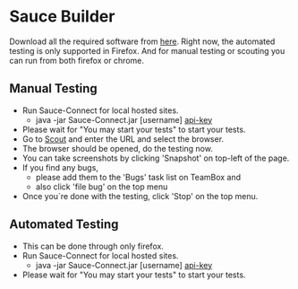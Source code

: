 # Sauce Builder

Download all the required software from [here](https://saucelabs.com/downloads).
Right now, the automated testing is only supported in Firefox.
And for manual testing or scouting you can run from both firefox or chrome.


## Manual Testing

* Run Sauce-Connect for local hosted sites.
  * java -jar Sauce-Connect.jar [username] [api-key](https://saucelabs.com/account#)
* Please wait for "You may start your tests" to start your tests.
* Go to [Scout](https://saucelabs.com/scout) and enter the URL and select the browser.
* The browser should be opened, do the testing now.
* You can take screenshots by clicking 'Snapshot' on top-left of the page.
* If you find any bugs, 
  * please add them to the 'Bugs' task list on TeamBox and 
  * also click 'file bug' on the top menu
* Once you`re done with the testing, click 'Stop' on the top menu.


## Automated Testing

* This can be done through only firefox.
* Run Sauce-Connect for local hosted sites.
  * java -jar Sauce-Connect.jar [username] [api-key](https://saucelabs.com/account#)
* Please wait for "You may start your tests" to start your tests.
